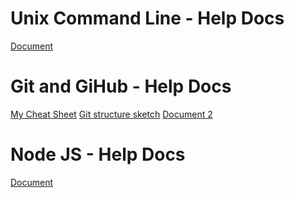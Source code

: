 # Unix Command Line - Help Docs
[Document](https://github.com/oshani-jayawardane/WebDevelopment/blob/main/_Help_Docs/CLI-help-docs.pdf)

# Git and GiHub - Help Docs
[My Cheat Sheet](https://github.com/oshani-jayawardane/WebDevelopment/blob/main/_Help_Docs/Git%20Help%20-%20Cheatsheet.pdf)
[Git structure sketch](https://github.com/oshani-jayawardane/WebDevelopment/blob/main/_Help_Docs/Git-Cheatsheet.pdf)
[Document 2](https://github.com/oshani-jayawardane/WebDevelopment/blob/main/_Help_Docs/atlassian-git-cheatsheet.pdf)

# Node JS - Help Docs
[Document]()
